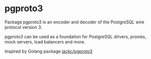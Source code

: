 # pgproto3

Package pgproto3 is an encoder and decoder of the PostgreSQL wire protocol version 3.

pgproto3 can be used as a foundation for PostgreSQL drivers, proxies, mock servers, load balancers and more.

Inspired by Golang package [jackc/pgproto3](https://github.com/jackc/pgproto3)
